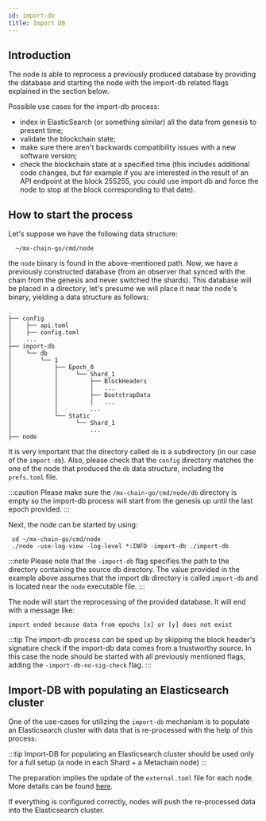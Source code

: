 ```yaml
---
id: import-db
title: Import DB
---
```


[comment]: # (mx-context-auto)

[comment]: # (mx-context-auto)

## Introduction

The node is able to reprocess a previously produced database by providing the database and starting
the node with the import-db related flags explained in the section below.

Possible use cases for the import-db process:

- index in ElasticSearch (or something similar) all the data from genesis to present time;
- validate the blockchain state;
- make sure there aren't backwards compatibility issues with a new software version;
- check the blockchain state at a specified time (this includes additional code changes, but for example if you are
  interested in the result of an API endpoint at the block 255255, you could use import db and force the node to stop
  at the block corresponding to that date).

[comment]: # (mx-context-auto)

## How to start the process

Let's suppose we have the following data structure:

```
  ~/mx-chain-go/cmd/node
```

the `node` binary is found in the above-mentioned path.
Now, we have a previously constructed database (from an observer that synced with the chain from the
genesis and never switched the shards). This database will be placed in a directory, let's presume
we will place it near the node's binary, yielding a data structure as follows:

```
.
├── config
│    ├── api.toml
│    ├── config.toml
│    ...
├── import-db
│    └── db
│        └── 1
│            ├── Epoch_0
│            │     └── Shard_1
│            │         ├── BlockHeaders
│            │         │   ...
│            │         ├── BootstrapData
│            │         │   ...
│            │         ...
│            └── Static
│                  └── Shard_1
│                      ...
├── node
```

It is very important that the directory called `db` is a subdirectory (in our case of the `import-db`).
Also, please check that the `config` directory matches the one of the node that produced the `db` data
structure, including the `prefs.toml` file.

:::caution
Please make sure the `/mx-chain-go/cmd/node/db` directory is empty so the import-db process will start
from the genesis up until the last epoch provided.
:::

Next, the node can be started by using:

```
 cd ~/mx-chain-go/cmd/node
 ./node -use-log-view -log-level *:INFO -import-db ./import-db
```

:::note
Please note that the `-import-db` flag specifies the path to the directory containing the source db directory. The value provided in the example above assumes that the import db directory is called `import-db` and is located near the `node` executable file.
:::

The node will start the reprocessing of the provided database. It will end with a message like:

```
import ended because data from epochs [x] or [y] does not exist
```

:::tip
The import-db process can be sped up by skipping the block header's signature check if the import-db data comes from a trustworthy source.
In this case the node should be started with all previously mentioned flags, adding the `-import-db-no-sig-check` flag.
:::

[comment]: # (mx-context-auto)

## Import-DB with populating an Elasticsearch cluster

One of the use-cases for utilizing the `import-db` mechanism is to populate an Elasticsearch cluster with data that is
re-processed with the help of this process.

:::tip
Import-DB for populating an Elasticsearch cluster should be used only for a full setup (a node in each Shard + a Metachain node)
:::

The preparation implies the update of the `external.toml` file for each node. More details can be found [here](/sdk-and-tools/elastic-search/#setup).

If everything is configured correctly, nodes will push the re-processed data into the Elasticsearch cluster.
